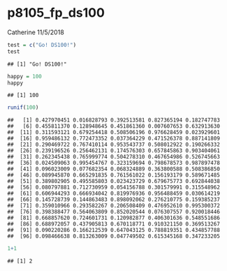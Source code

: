 p8105\_fp\_ds100
================
Catherine
11/5/2018

``` r
test = c("Go! DS100!")
test
```

    ## [1] "Go! DS100!"

``` r
happy = 100
happy
```

    ## [1] 100

``` r
runif(100)
```

    ##   [1] 0.427970451 0.016828793 0.392513581 0.827365194 0.182747783
    ##   [6] 0.455811370 0.128948645 0.451861360 0.007607653 0.632913630
    ##  [11] 0.311593121 0.679254418 0.508506196 0.976628459 0.023929601
    ##  [16] 0.959486132 0.772473352 0.037364229 0.471526378 0.887141809
    ##  [21] 0.290469722 0.767410114 0.953543737 0.508012922 0.190266332
    ##  [26] 0.239196526 0.256462131 0.174576303 0.657845863 0.903404061
    ##  [31] 0.262345438 0.765999774 0.504278310 0.467654986 0.526745663
    ##  [36] 0.024509063 0.995454767 0.323159694 0.798678573 0.987897478
    ##  [41] 0.096023009 0.077682354 0.068324889 0.363800588 0.508386850
    ##  [46] 0.089945870 0.665291835 0.761561022 0.156193179 0.589671485
    ##  [51] 0.389802905 0.495585803 0.023423729 0.679675773 0.692844038
    ##  [56] 0.080797881 0.712730959 0.054156788 0.301579991 0.315548962
    ##  [61] 0.606944293 0.666934042 0.819976936 0.956488459 0.030614219
    ##  [66] 0.145728739 0.144863483 0.898092062 0.276210775 0.159385237
    ##  [71] 0.359010966 0.293582267 0.206508409 0.476952610 0.995300372
    ##  [76] 0.398388477 0.564063809 0.852020544 0.076307557 0.920018446
    ##  [81] 0.668857620 0.724601731 0.120982877 0.406301636 0.548551686
    ##  [86] 0.688972057 0.437905813 0.670118771 0.910321150 0.369513267
    ##  [91] 0.090220286 0.166212539 0.647043125 0.788819351 0.434857788
    ##  [96] 0.098466638 0.813263009 0.047749502 0.615345168 0.347233205

``` r
1+1
```

    ## [1] 2
